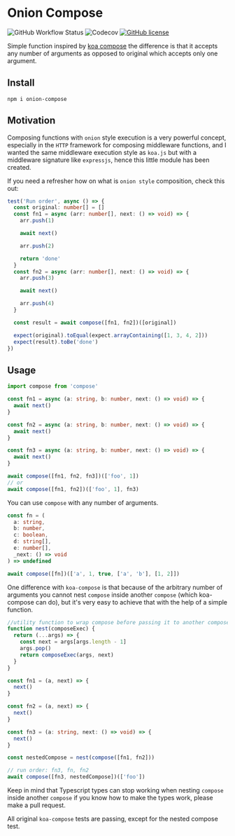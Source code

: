 # Onion Compose

![GitHub Workflow Status](https://img.shields.io/github/workflow/status/ivandotv/onion-compose/Test)
![Codecov](https://img.shields.io/codecov/c/gh/ivandotv/onion-compose)
[![GitHub license](https://img.shields.io/github/license/ivandotv/onion-compose)](https://github.com/ivandotv/onion-compose/blob/main/LICENSE)

Simple function inspired by [koa compose](https://github.com/koajs/compose) the difference is that it accepts any number of arguments as opposed to original which accepts only one argument.

## Install

`npm i onion-compose`

## Motivation

Composing functions with `onion` style execution is a very powerful concept, especially in the `HTTP` framework for composing middleware functions, and I wanted the same middleware execution style as `koa.js` but with a middleware signature like `expressjs`, hence this little module has been created.

If you need a refresher how on what is `onion style` composition, check this out:

```ts
test('Run order', async () => {
  const original: number[] = []
  const fn1 = async (arr: number[], next: () => void) => {
    arr.push(1)

    await next()

    arr.push(2)

    return 'done'
  }
  const fn2 = async (arr: number[], next: () => void) => {
    arr.push(3)

    await next()

    arr.push(4)
  }

  const result = await compose([fn1, fn2])([original])

  expect(original).toEqual(expect.arrayContaining([1, 3, 4, 2]))
  expect(result).toBe('done')
})
```

## Usage

```ts
import compose from 'compose'

const fn1 = async (a: string, b: number, next: () => void) => {
  await next()
}

const fn2 = async (a: string, b: number, next: () => void) => {
  await next()
}

const fn3 = async (a: string, b: number, next: () => void) => {
  await next()
}

await compose([fn1, fn2, fn3])(['foo', 1])
// or
await compose([fn1, fn2])(['foo', 1], fn3)
```

You can use `compose` with any number of arguments.

```ts
const fn = (
  a: string,
  b: number,
  c: boolean,
  d: string[],
  e: number[],
  _next: () => void
) => undefined

await compose([fn])(['a', 1, true, ['a', 'b'], [1, 2]])
```

One difference with `koa-compose` is that because of the arbitrary number of arguments you cannot nest `compose` inside another `compose` (which koa-compose can do), but it's very easy to achieve that with the help of a simple function.

```ts
//utility function to wrap compose before passing it to another compose
function nest(composeExec) {
  return (...args) => {
    const next = args[args.length - 1]
    args.pop()
    return composeExec(args, next)
  }
}

const fn1 = (a, next) => {
  next()
}

const fn2 = (a, next) => {
  next()
}

const fn3 = (a: string, next: () => void) => {
  next()
}

const nestedCompose = nest(compose([fn1, fn2]))

// run order: fn3, fn, fn2
await compose([fn3, nestedCompose])(['foo'])
```

Keep in mind that Typescript types can stop working when nesting `compose` inside another `compose` if you know how to make the types work, please make a pull request.

All original `koa-compose` tests are passing, except for the nested compose test.
